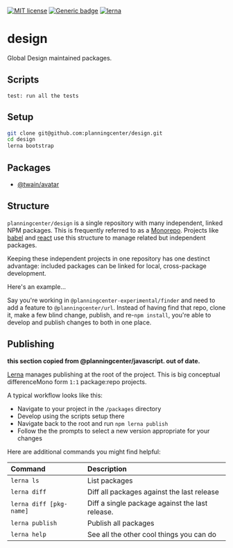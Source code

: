 [![MIT license](https://img.shields.io/badge/License-MIT-blue.svg)](https://lbesson.mit-license.org/)
[![Generic badge](https://img.shields.io/badge/maintained%20by-global%20design-green.svg)](https://shields.io/)
[![lerna](https://img.shields.io/badge/maintained%20with-lerna-cc00ff.svg)](https://lernajs.io/)

# design

Global Design maintained packages.

## Scripts

```
test: run all the tests
```

## Setup

```bash
git clone git@github.com:planningcenter/design.git
cd design
lerna bootstrap
```

## Packages

- [@twain/avatar](/twain/avatar)

## Structure

`planningcenter/design` is a single repository with many independent, linked NPM packages.
This is frequently referred to as a [Monorepo](https://developer.atlassian.com/blog/2015/10/monorepos-in-git/).
Projects like [babel](https://github.com/babel/babel) and [react](https://github.com/facebook/react) use this structure to manage related but independent packages.

Keeping these independent projects in one repository has one destinct advantage:
included packages can be linked for local, cross-package development.

Here's an example...

Say you're working in `@planningcenter-experimental/finder` and need to add a feature to `@planningcenter/url`. Instead of having find that repo, clone it, make a few blind change, publish, and re-`npm install`, you're able to develop and publish changes to both in one place.

## Publishing

**this section copied from @planningcenter/javascript. out of date.**

[Lerna](https://lernajs.io) manages publishing at the root of the project.
This is big conceptual differenceMono form `1:1` package:repo projects.

A typical workflow looks like this:

- Navigate to your project in the `/packages` directory
- Develop using the scripts setup there
- Navigate back to the root and run `npm lerna publish`
- Follow the the prompts to select a new version appropriate for your changes

Here are additional commands you might find helpful:

| Command                 | Description                                     |
| :---------------------- | :---------------------------------------------- |
| `lerna ls`              | List packages                                   |
| `lerna diff`            | Diff all packages against the last release      |
| `lerna diff [pkg-name]` | Diff a single package against the last release. |
| `lerna publish`         | Publish all packages                            |
| `lerna help`            | See all the other cool things you can do        |
